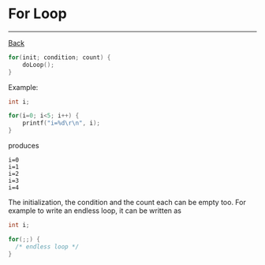 ﻿# For Loop

---

[Back](../instructions.md)

```c
for(init; condition; count) {
    doLoop();
}
```

Example:
```c
int i;

for(i=0; i<5; i++) {
    printf("i=%d\r\n", i);
}
```
produces
```
i=0
i=1
i=2
i=3
i=4
```

The initialization, the condition and the count each can be empty too.
For example to write an endless loop, it can be written as
```c
int i;

for(;;) {
  /* endless loop */
}
```

